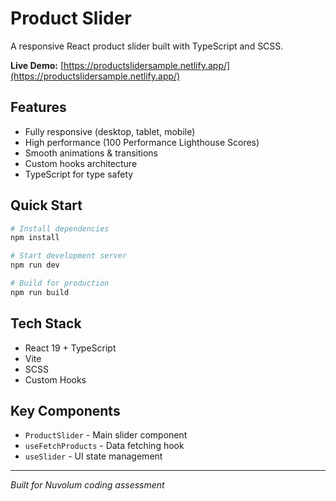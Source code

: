 # Product Slider

A responsive React product slider built with TypeScript and SCSS.

**Live Demo:** [https://productslidersample.netlify.app/](https://productslidersample.netlify.app/)

## Features

- Fully responsive (desktop, tablet, mobile)
- High performance (100 Performance Lighthouse Scores)
- Smooth animations & transitions
- Custom hooks architecture
- TypeScript for type safety

## Quick Start

```bash
# Install dependencies
npm install

# Start development server
npm run dev

# Build for production
npm run build
```

## Tech Stack

- React 19 + TypeScript
- Vite
- SCSS
- Custom Hooks

## Key Components

- `ProductSlider` - Main slider component
- `useFetchProducts` - Data fetching hook
- `useSlider` - UI state management

---

_Built for Nuvolum coding assessment_
